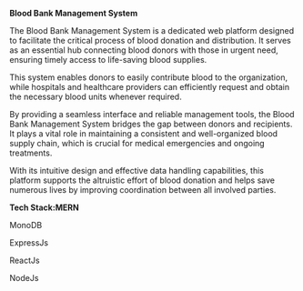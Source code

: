 **Blood Bank Management System**

The Blood Bank Management System is a dedicated web platform designed to facilitate the critical process of blood donation and distribution. It serves as an essential hub connecting blood donors with those in urgent need, ensuring timely access to life-saving blood supplies.

This system enables donors to easily contribute blood to the organization, while hospitals and healthcare providers can efficiently request and obtain the necessary blood units whenever required.

By providing a seamless interface and reliable management tools, the Blood Bank Management System bridges the gap between donors and recipients. It plays a vital role in maintaining a consistent and well-organized blood supply chain, which is crucial for medical emergencies and ongoing treatments.

With its intuitive design and effective data handling capabilities, this platform supports the altruistic effort of blood donation and helps save numerous lives by improving coordination between all involved parties.

**Tech Stack:MERN**

MonoDB

ExpressJs

ReactJs

NodeJs
